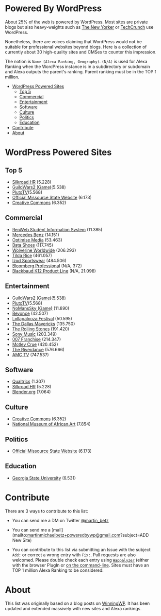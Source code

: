 # Powered By WordPress

About 25% of the web is powered by WordPress. Most sites are private blogs but also heavy-weights such as [The New Yorker](http://www.newyorker.com/) or [TechCrunch](http://techcrunch.com/) use WordPress. 

Nonetheless, there are voices claiming that WordPress would not be suitable for professional websites beyond blogs. Here is a collection of currently about 30 high-quality sites and CMSes to counter this impression.

The notion is `Name (Alexa Ranking, Geography)`. `(N/A)` is used for Alexa Ranking when the WordPress instance is in a subdirectory or subdomain and Alexa outputs the parent's ranking. Parent ranking must be in the TOP 1 million.

  * [WordPress Powered Sites](#wordpress-powered-sites)
    * [Top 5](#top-5)
    * [Commercial](#commercial)
    * [Entertainment](#entertainment)
    * [Software](#software)
    * [Culture](#culture)
    * [Politics](#politics)
    * [Education](#education)
  * [Contribute](#contribute)
  * [About](#about)

# WordPress Powered Sites

## Top 5

- [Silkroad HR](http://www.silkroad.com) (5.228)
- [GuildWars2 (Game)](https://www.guildwars2.com)(5.538)
- [PlutoTV](http://pluto.tv/)(5.568)
- [Official Missource State Website](http://www.mo.gov/) (6.173)
- [Creative Commons](https://creativecommons.org/) (6.352)

## Commercial

- [RenWeb Student Information System](http://renweb.com/) (11.385)
- [Mercedes Benz](https://www.mercedes-benz.com) (14.151)
- [Optimise Media](https://www.optimisemedia.com/) (53.463)
- [Bata Shoes](www.bata.com) (117.745)
- [Wolverine Worldwide](http://www.wolverineworldwide.com/) (206.293)
- [Tilda Rice](http://www.tilda.com/) (461.057)
- [Izod Sportswear](http://izod.com/) (484.506)
- [Bloomberg Professional](https://www.bloomberg.com/professional/) (N/A, 372)
- [Blackbaud K12 Product Line](http://k12.blackbaud.com/) (N/A, 21.098)

## Entertainment

- [GuildWars2 (Game)](https://www.guildwars2.com)(5.538)
- [PlutoTV](http://pluto.tv/)(5.568)
- [NoMansSky (Game)](http://no-mans-sky.com) (11.890)
- [Beyonce](http://www.beyonce.com/) (42.507)
- [Lollapalooza Festival](http://www.lollapalooza.com/) (50.595)
- [The Dallas Mavericks](http://www.mavs.com/) (135.750)
- [The Rolling Stones](http://www.rollingstones.com/) (191.420)
- [Sony Music](https://www.sonymusic.com/) (203.349)
- [007 Franchise](http://www.007.com/) (214.347)
- [Motley Crue](http://www.motley.com/) (420.452)
- [The Riverdance](http://riverdance.com/) (576.666)
- [AMC TV](amctv.com/) (747.537)

## Software

- [Qualtrics](http://qualtrics.com) (1.307)
- [Silkroad HR](http://www.silkroad.com) (5.228)
- [Blender.org](https://www.blender.org/) (7.064)

## Culture

- [Creative Commons](https://creativecommons.org/) (6.352)
- [National Museum of African Art](https://africa.si.edu/) (7.854)


## Politics

- [Official Missource State Website](http://www.mo.gov/) (6.173)

## Education

- [Georgia State University](http://www.gsu.edu/) (6.531)

# Contribute

There are 3 ways to contribute to this list:

- You can send me a DM on Twitter [@martin_betz](https://twitter.com/Martin_Betz)
- You can send me a [mail](mailto:martinmichaelbetz+poweredbywp@gmail.com?subject=ADD New Site)

- You can contribute to this list via submitting an Issue with the subject `Add:` or correct a wrong entry with `Fix:`. Pull requests are also welcomed. Please double check each entry using [`Wappalyzer`](http://www.wapalyzer.com) (either with the browser PlugIn or [on the command-line](https://www.npmjs.com/package/wappalyzer-cli). Sites must have an TOP 1 million Alexa Ranking to be considered.


# About

This list was originally based on a blog posts on [WinningWP](http://winningwp.com/examples-of-big-name-brands-and-businesses-using-wordpress/). It has been updated and extended massively with new sites and Alexa rankings.
